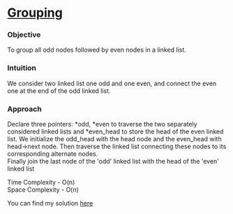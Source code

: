 # [Grouping](https://github.com/dscnsec/DSC-NSEC-Algorithms/blob/master/5.%20Linked%20List/grouping/grouping.md)

### Objective

To group all odd nodes followed by even nodes in a linked list.

### Intuition

We consider two linked list one odd and one even, and connect the even one at the end of the odd linked list.

### Approach

Declare three pointers:  *odd, *even to traverse the two separately considered linked lists and *even_head to store the head of the even linked list. We initialize the odd_head with the head node and the even_head with head->next node. Then traverse the linked list connecting these nodes to its corresponding alternate nodes. <br>Finally join the last node of the 'odd' linked list with the head of the 'even' linked list

Time Complexity - O(n) <br>
Space Complexity - O(n) <br>


You can find my solution [here](https://github.com/dscnsec/DSC-NSEC-Algorithms/blob/master/5.%20Linked%20List/grouping/grouping_harikrishnan.cpp)
